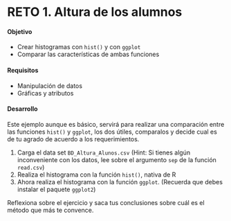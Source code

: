 # RETO 1. Altura de los alumnos

#### Objetivo
- Crear histogramas con `hist()` y con `ggplot`
- Comparar las características de ambas funciones  

#### Requisitos
- Manipulación de datos
- Gráficas y atributos

#### Desarrollo
Este ejemplo aunque es básico, servirá para realizar una comparación entre las funciones `hist()` y `ggplot`, los dos útiles, comparalos y decide cual es de tu agrado de acuerdo a los requerimientos. 
 
 1. Carga el data set `BD_Altura_Alunos.csv` (Hint: Si tienes algún inconveniente con los datos, lee sobre el argumento `sep` de la función `read.csv`)
 2. Realiza el histograma con la función `hist()`, nativa de R
 3. Ahora realiza el histograma con la función `ggplot`. (Recuerda que debes instalar el paquete `ggplot2`)
 
 Reflexiona sobre el ejercicio y saca tus conclusiones sobre cuál es el método que más te convence.  
